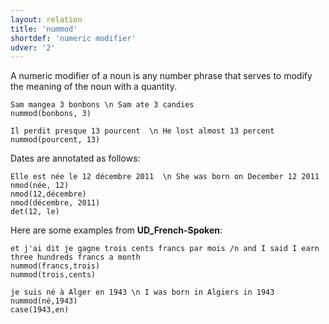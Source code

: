 ```yaml
---
layout: relation
title: 'nummod'
shortdef: 'numeric modifier'
udver: '2'
---
```


A numeric modifier of a noun is any number phrase that serves to
modify the meaning of the noun with a quantity.

~~~ sdparse
Sam mangea 3 bonbons \n Sam ate 3 candies
nummod(bonbons, 3)
~~~

~~~ sdparse
Il perdit presque 13 pourcent  \n He lost almost 13 percent
nummod(pourcent, 13)
~~~

Dates are annotated as follows:

~~~ sdparse
Elle est née le 12 décembre 2011  \n She was born on December 12 2011
nmod(née, 12)
nmod(12,décembre)
nmod(décembre, 2011)
det(12, le)
~~~

Here are some examples from **UD_French-Spoken**:

~~~ sdparse
et j'ai dit je gagne trois cents francs par mois /n and I said I earn three hundreds francs a month
nummod(francs,trois)
nummod(trois,cents)
~~~

~~~ sdparse
je suis né à Alger en 1943 \n I was born in Algiers in 1943
nummod(né,1943)
case(1943,en)
~~~
<!-- Interlanguage links updated Čt lis 12 09:43:34 CET 2020 -->
